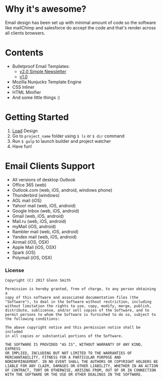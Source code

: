 # Why it's awesome?
Email design has been set up with minimal amount of code so the software like mailChimp and salesforce do accept the code and that's render across all clients browsers.

# Contents
- Bulletproof Email Templates:
    - <a href="http://dudeonthehorse.github.io/kilogram/kilogram/build/simple.html">v2.0 Simple Newsletter</a>   
    - <a href="http://dudeonthehorse.github.io/kilogram/kilogram_alpha/build/index.html">v1.0</a>
- Mozilla Nunjucks Template Engine
- CSS Inliner
- HTML Minifier
- And some little things :)

# Getting Started
1. <a href="https://github.com/dudeonthehorse/kilogram/archive/dev.zip">Load</a> Design
2. Go to `project_name` folder using `$ ls` or `$ dir` command
3. Run `$ gulp` to launch builder and project watcher
4. Have fun!

# Email Clients Support
- All versions of desktop Outlook
- Office 365 (web)
- Outlook.com (web, iOS, android, windows phone)
- Thunderbird (windows)
- AOL mail (iOS)
- Yahoo! mail (web, iOS, android)
- Google Inbox (web, iOS, android)
- Gmail (web, iOS, android)
- Mail.ru (web, iOS, android)
- myMail (iOS, android)
- Rambler mail (web, iOS, android)
- Yandex mail (web, iOS, android)
- Airmail (iOS, OSX)
- Apple Mail (iOS, OSX)
- Spark (iOS)
- Polymail (iOS, OSX)



### License

```
Copyright (C) 2017 Glenn Smith

Permission is hereby granted, free of charge, to any person obtaining a
copy of this software and associated documentation files (the
"Software"), to deal in the Software without restriction, including
without limitation the rights to use, copy, modify, merge, publish,
distribute, sublicense, and/or sell copies of the Software, and to
permit persons to whom the Software is furnished to do so, subject to
the following conditions:

The above copyright notice and this permission notice shall be included
in all copies or substantial portions of the Software.

THE SOFTWARE IS PROVIDED "AS IS", WITHOUT WARRANTY OF ANY KIND, EXPRESS
OR IMPLIED, INCLUDING BUT NOT LIMITED TO THE WARRANTIES OF
MERCHANTABILITY, FITNESS FOR A PARTICULAR PURPOSE AND
NONINFRINGEMENT. IN NO EVENT SHALL THE AUTHORS OR COPYRIGHT HOLDERS BE
LIABLE FOR ANY CLAIM, DAMAGES OR OTHER LIABILITY, WHETHER IN AN ACTION
OF CONTRACT, TORT OR OTHERWISE, ARISING FROM, OUT OF OR IN CONNECTION
WITH THE SOFTWARE OR THE USE OR OTHER DEALINGS IN THE SOFTWARE.
```
